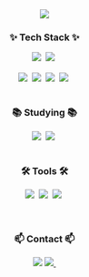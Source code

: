 <!--타이틀 부분-->
<div align="center">
  <img src="https://github.com/user-attachments/assets/5dc3e477-0257-4876-9caa-7e601729387e" />
</div>

<!--내용 부분-->
<h3 align="center">✨ Tech Stack ✨</h3>
<div align="center">
  <img src="https://img.shields.io/badge/springjpa-%236DB33F.svg?style=for-the-badge&logo=spring&logoColor=white">&nbsp
  <img src="https://img.shields.io/badge/railway-0B0D0E?style=for-the-badge&logo=railway&logoColor=white">&nbsp
</div>

<br>

<div align="center">
  <img src="https://img.shields.io/badge/springboot-6DB33F?style=for-the-badge&logo=springboot&logoColor=white">&nbsp
  <img src="https://img.shields.io/badge/spring-%236DB33F.svg?style=for-the-badge&logo=spring&logoColor=white">&nbsp
  <img src="https://img.shields.io/badge/java-%23ED8B00.svg?style=for-the-badge&logo=openjdk&logoColor=white">&nbsp
  <img src="https://img.shields.io/badge/-Swagger-%23Clojure?style=for-the-badge&logo=swagger&logoColor=white">&nbsp
</div>

<br>

<h3 align="center">📚 Studying 📚</h3>
<div align="center">
  <img src="https://img.shields.io/badge/postgres-%23316192.svg?style=for-the-badge&logo=postgresql&logoColor=white">&nbsp
  <img src="https://img.shields.io/badge/CS-00CCBC?style=for-the-badge&logo=docsify&logoColor=white" />&nbsp
</div>

<br>

<h3 align="center">🛠 Tools 🛠</h3>
<div align="center">
  <img src="https://img.shields.io/badge/git-F05033.svg?style=for-the-badge&logo=git&logoColor=white" />&nbsp
  <img src="https://img.shields.io/badge/github-181717.svg?style=for-the-badge&logo=github&logoColor=white" />&nbsp
  <img src="https://img.shields.io/badge/Notion-F3F3F3.svg?style=for-the-badge&logo=notion&logoColor=black" />&nbsp
</div>

<br>
<br>

<h3 align="center">📫 Contact 📫</h3>
<div align="center">
  <img src="https://img.shields.io/badge/soyul9280-D14836?style=for-the-badge&logo=gmail&logoColor=white"/></a>
  <a href="https://soyulia.hashnode.dev/">
    <img
      src="https://img.shields.io/badge/Hashnode-2962FF?style=for-the-badge&logo=hashnode&logoColor=white"/>&nbsp
  </a>
</div>



